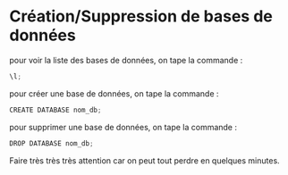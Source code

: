 # Création/Suppression de bases de données

pour voir la liste des bases de données, on tape la commande :

```javascript
\l;
```

pour créer une base de données, on tape la commande :

```javascript
CREATE DATABASE nom_db;
```

pour supprimer une base de données, on tape la commande :

```javascript
DROP DATABASE nom_db;
```

Faire très très très attention car on peut tout perdre en quelques minutes.
